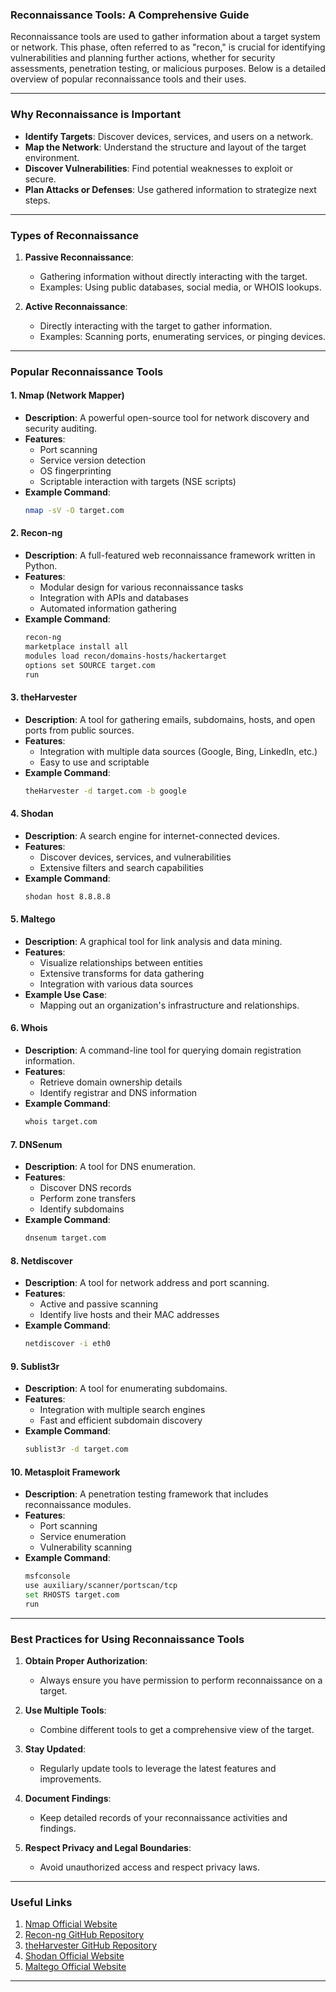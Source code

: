 ### Reconnaissance Tools: A Comprehensive Guide

Reconnaissance tools are used to gather information about a target system or network. This phase, often referred to as "recon," is crucial for identifying vulnerabilities and planning further actions, whether for security assessments, penetration testing, or malicious purposes. Below is a detailed overview of popular reconnaissance tools and their uses.

---

### Why Reconnaissance is Important

- **Identify Targets**: Discover devices, services, and users on a network.
- **Map the Network**: Understand the structure and layout of the target environment.
- **Discover Vulnerabilities**: Find potential weaknesses to exploit or secure.
- **Plan Attacks or Defenses**: Use gathered information to strategize next steps.

---

### Types of Reconnaissance

1. **Passive Reconnaissance**:
   - Gathering information without directly interacting with the target.
   - Examples: Using public databases, social media, or WHOIS lookups.

2. **Active Reconnaissance**:
   - Directly interacting with the target to gather information.
   - Examples: Scanning ports, enumerating services, or pinging devices.

---

### Popular Reconnaissance Tools

#### 1. **Nmap (Network Mapper)**
   - **Description**: A powerful open-source tool for network discovery and security auditing.
   - **Features**:
     - Port scanning
     - Service version detection
     - OS fingerprinting
     - Scriptable interaction with targets (NSE scripts)
   - **Example Command**:
     ```bash
     nmap -sV -O target.com
     ```

#### 2. **Recon-ng**
   - **Description**: A full-featured web reconnaissance framework written in Python.
   - **Features**:
     - Modular design for various reconnaissance tasks
     - Integration with APIs and databases
     - Automated information gathering
   - **Example Command**:
     ```bash
     recon-ng
     marketplace install all
     modules load recon/domains-hosts/hackertarget
     options set SOURCE target.com
     run
     ```

#### 3. **theHarvester**
   - **Description**: A tool for gathering emails, subdomains, hosts, and open ports from public sources.
   - **Features**:
     - Integration with multiple data sources (Google, Bing, LinkedIn, etc.)
     - Easy to use and scriptable
   - **Example Command**:
     ```bash
     theHarvester -d target.com -b google
     ```

#### 4. **Shodan**
   - **Description**: A search engine for internet-connected devices.
   - **Features**:
     - Discover devices, services, and vulnerabilities
     - Extensive filters and search capabilities
   - **Example Command**:
     ```bash
     shodan host 8.8.8.8
     ```

#### 5. **Maltego**
   - **Description**: A graphical tool for link analysis and data mining.
   - **Features**:
     - Visualize relationships between entities
     - Extensive transforms for data gathering
     - Integration with various data sources
   - **Example Use Case**:
     - Mapping out an organization's infrastructure and relationships.

#### 6. **Whois**
   - **Description**: A command-line tool for querying domain registration information.
   - **Features**:
     - Retrieve domain ownership details
     - Identify registrar and DNS information
   - **Example Command**:
     ```bash
     whois target.com
     ```

#### 7. **DNSenum**
   - **Description**: A tool for DNS enumeration.
   - **Features**:
     - Discover DNS records
     - Perform zone transfers
     - Identify subdomains
   - **Example Command**:
     ```bash
     dnsenum target.com
     ```

#### 8. **Netdiscover**
   - **Description**: A tool for network address and port scanning.
   - **Features**:
     - Active and passive scanning
     - Identify live hosts and their MAC addresses
   - **Example Command**:
     ```bash
     netdiscover -i eth0
     ```

#### 9. **Sublist3r**
   - **Description**: A tool for enumerating subdomains.
   - **Features**:
     - Integration with multiple search engines
     - Fast and efficient subdomain discovery
   - **Example Command**:
     ```bash
     sublist3r -d target.com
     ```

#### 10. **Metasploit Framework**
   - **Description**: A penetration testing framework that includes reconnaissance modules.
   - **Features**:
     - Port scanning
     - Service enumeration
     - Vulnerability scanning
   - **Example Command**:
     ```bash
     msfconsole
     use auxiliary/scanner/portscan/tcp
     set RHOSTS target.com
     run
     ```

---

### Best Practices for Using Reconnaissance Tools

1. **Obtain Proper Authorization**:
   - Always ensure you have permission to perform reconnaissance on a target.

2. **Use Multiple Tools**:
   - Combine different tools to get a comprehensive view of the target.

3. **Stay Updated**:
   - Regularly update tools to leverage the latest features and improvements.

4. **Document Findings**:
   - Keep detailed records of your reconnaissance activities and findings.

5. **Respect Privacy and Legal Boundaries**:
   - Avoid unauthorized access and respect privacy laws.

---

### Useful Links

1. [Nmap Official Website](https://nmap.org/)
2. [Recon-ng GitHub Repository](https://github.com/lanmaster53/recon-ng)
3. [theHarvester GitHub Repository](https://github.com/laramies/theHarvester)
4. [Shodan Official Website](https://www.shodan.io/)
5. [Maltego Official Website](https://www.maltego.com/)

---
